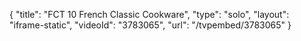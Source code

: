 {
    "title": "FCT 10 French Classic Cookware",
    "type": "solo",
    "layout": "iframe-static",
    "videoId": "3783065",
    "url": "\/tvpembed\/3783065"
}